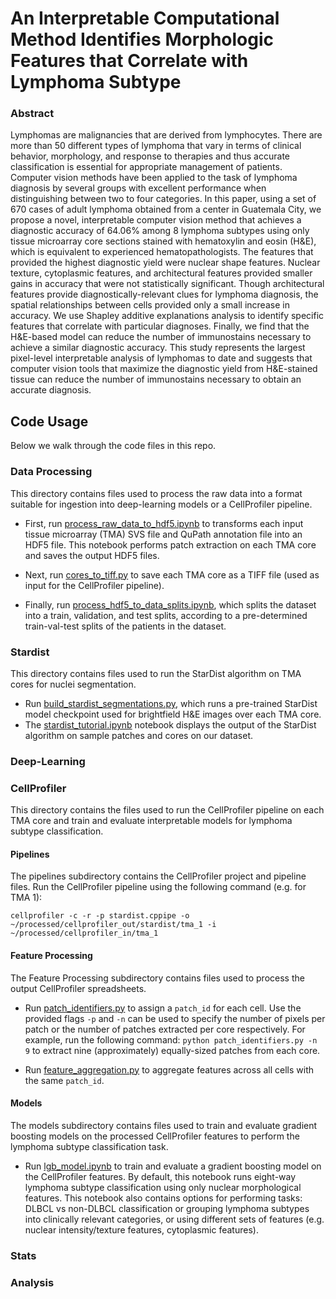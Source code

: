# An Interpretable Computational Method Identifies Morphologic Features that Correlate with Lymphoma Subtype

### Abstract

Lymphomas are malignancies that are derived from lymphocytes. There are more than 50 different types of lymphoma that vary in terms of clinical behavior, morphology, and response to therapies and thus accurate classification is essential for appropriate management of patients. Computer vision methods have been applied to the task of lymphoma diagnosis by several groups with excellent performance when distinguishing between two to four categories. In this paper, using a set of 670 cases of adult lymphoma obtained from a center in Guatemala City, we propose a novel, interpretable computer vision method that achieves a diagnostic accuracy of 64.06% among 8 lymphoma subtypes using only tissue microarray core sections stained with hematoxylin and eosin (H&E), which is equivalent to experienced hematopathologists. The features that provided the highest diagnostic yield were nuclear shape features. Nuclear texture, cytoplasmic features, and architectural features provided smaller gains in accuracy that were not statistically significant. Though architectural features provide diagnostically-relevant clues for lymphoma diagnosis, the spatial relationships between cells provided only a small increase in accuracy. We use Shapley additive explanations analysis to identify specific features that correlate with particular diagnoses. Finally, we find that the H&E-based model can reduce the number of immunostains necessary to achieve a similar diagnostic accuracy. This study represents the largest pixel-level interpretable analysis of lymphomas to date and suggests that computer vision tools that maximize the diagnostic yield from H&E-stained tissue can reduce the number of immunostains necessary to obtain an accurate diagnosis. 

## Code Usage
Below we walk through the code files in this repo. 

### Data Processing

This directory contains files used to process the raw data into a format suitable for ingestion into deep-learning models or a CellProfiler pipeline.

- First, run [process_raw_data_to_hdf5.ipynb](https://github.com/stanfordmlgroup/lymphoma-ml/blob/main/processing/process_raw_data_to_hdf5.ipynb) to transforms each input tissue microarray (TMA) SVS file and QuPath annotation file into an HDF5 file. This notebook performs patch extraction on each TMA core and saves the output HDF5 files.

- Next, run [cores_to_tiff.py](https://github.com/stanfordmlgroup/lymphoma-ml/blob/main/processing/cores_to_tiff.py) to save each TMA core as a TIFF file (used as input for the CellProfiler pipeline). 

- Finally, run [process_hdf5_to_data_splits.ipynb](https://github.com/stanfordmlgroup/lymphoma-ml/blob/main/processing/process_hdf5_to_data_splits.ipynb), which splits the dataset into a train, validation, and test splits, according to a pre-determined train-val-test splits of the patients in the dataset.

### Stardist

This directory contains files used to run the StarDist algorithm on TMA cores for nuclei segmentation.

- Run [build_stardist_segmentations.py](https://github.com/stanfordmlgroup/lymphoma-ml/blob/main/stardist/build_stardist_segmentations.py), which runs a pre-trained StarDist model checkpoint used for brightfield H&E images over each TMA core.
- The [stardist_tutorial.ipynb](https://github.com/stanfordmlgroup/lymphoma-ml/blob/main/stardist/stardist_tutorial.ipynb) notebook displays the output of the StarDist algorithm on sample patches and cores on our dataset.

### Deep-Learning

### CellProfiler

This directory contains the files used to run the CellProfiler pipeline on each TMA core and train and evaluate interpretable models for lymphoma subtype classification.

#### Pipelines

The pipelines subdirectory contains the CellProfiler project and pipeline files. Run the CellProfiler pipeline using the following command (e.g. for TMA 1):

`cellprofiler -c -r -p stardist.cppipe -o ~/processed/cellprofiler_out/stardist/tma_1 -i ~/processed/cellprofiler_in/tma_1`

#### Feature Processing

The Feature Processing subdirectory contains files used to process the output CellProfiler spreadsheets.

- Run [patch_identifiers.py](https://github.com/stanfordmlgroup/lymphoma-ml/blob/main/cellprofiler/feature_processing/patch_identifiers.py) to assign a `patch_id` for each cell. Use the provided flags `-p` and `-n` can be used to specify the number of pixels per patch or the number of patches extracted per core respectively. For example, run the following command: `python patch_identifiers.py -n 9` to extract nine (approximately) equally-sized patches from each core.

- Run [feature_aggregation.py](https://github.com/stanfordmlgroup/lymphoma-ml/blob/main/cellprofiler/feature_processing/feature_aggregation.py) to aggregate features across all cells with the same `patch_id`. 

#### Models

The models subdirectory contains files used to train and evaluate gradient boosting models on the processed CellProfiler features to perform the lymphoma subtype classification task.

- Run [lgb_model.ipynb](https://github.com/stanfordmlgroup/lymphoma-ml/blob/main/cellprofiler/models/lgb_model.ipynb) to train and evaluate a gradient boosting model on the CellProfiler features. By default, this notebook runs eight-way lymphoma subtype classification using only nuclear morphological features. This notebook also contains options for performing tasks: DLBCL vs non-DLBCL classification or grouping lymphoma subtypes into clinically relevant categories, or using different sets of features (e.g. nuclear intensity/texture features, cytoplasmic features).

### Stats

### Analysis
